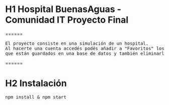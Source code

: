 # H1 Hospital BuenasAguas - Comunidad IT Proyecto Final
======

<pre>El proyecto consiste en una simulación de un hospital.
Al hacerte una cuenta accedés podés añadir a "Favoritos" los medicamentos y los médicos
que están guardados en una base de datos y también eliminarlos!</pre>

======

# H2 Instalación

<pre>npm install & npm start</pre>